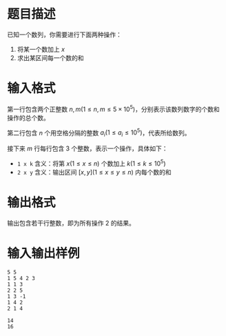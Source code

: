 # 题目描述

已知一个数列，你需要进行下面两种操作：

1. 将某一个数加上 $x$
2. 求出某区间每一个数的和

# 输入格式

第一行包含两个正整数 $n,m(1 \leq n,m \leq 5 \times {10}^5)$，分别表示该数列数字的个数和操作的总个数。

第二行包含 $n$ 个用空格分隔的整数 $a_i(1 \leq a_i \leq {10}^5)$，代表所给数列。

接下来 $m$ 行每行包含 $3$ 个整数，表示一个操作，具体如下：

* `1 x k`  含义：将第 $x(1 \leq x \leq n)$ 个数加上 $k(1 \leq k \leq {10}^5)$
* `2 x y`  含义：输出区间 $[x,y](1 \leq x \leq y \leq n)$ 内每个数的和

# 输出格式

输出包含若干行整数，即为所有操作 $2$ 的结果。

# 输入输出样例

```input1
5 5
1 5 4 2 3
1 1 3
2 2 5
1 3 -1
1 4 2
2 1 4
```

```output1
14
16
```
